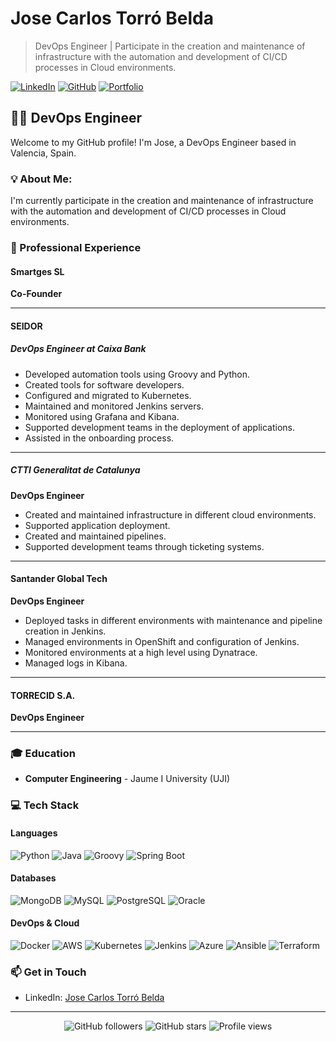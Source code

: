 # Jose Carlos Torró Belda 
> DevOps Engineer | Participate in the creation and maintenance of infrastructure with the automation and development of CI/CD processes in Cloud environments.

[![LinkedIn](https://img.shields.io/badge/LinkedIn-blue?style=for-the-badge&logo=linkedin&logoColor=white)](https://www.linkedin.com/in/josecarlostorrobelda)
[![GitHub](https://img.shields.io/badge/GitHub-black?style=for-the-badge&logo=github&logoColor=white)](https://github.com/josecartorbel)
[![Portfolio](https://img.shields.io/badge/Portfolio-green?style=for-the-badge&logo=firefox&logoColor=white)](https://josecartorbel.github.io/)

## 👨‍💻 DevOps Engineer

Welcome to my GitHub profile! I'm Jose, a DevOps Engineer based in Valencia, Spain. 

### 💡 About Me:

I'm currently participate in the creation and maintenance of infrastructure with the automation and development of CI/CD processes in Cloud environments.

### 💼 Professional Experience
#### Smartges SL

**Co-Founder**

---
#### SEIDOR
##### DevOps Engineer at Caixa Bank
- Developed automation tools using Groovy and Python.
- Created tools for software developers.
- Configured and migrated to Kubernetes.
- Maintained and monitored Jenkins servers.
- Monitored using Grafana and Kibana.
- Supported development teams in the deployment of applications.
- Assisted in the onboarding process.
---

##### CTTI Generalitat de Catalunya
**DevOps Engineer**

- Created and maintained infrastructure in different cloud environments.
- Supported application deployment.
- Created and maintained pipelines.
- Supported development teams through ticketing systems.
---


#### Santander Global Tech
**DevOps Engineer**

- Deployed tasks in different environments with maintenance and pipeline creation in Jenkins.
- Managed environments in OpenShift and configuration of Jenkins.
- Monitored environments at a high level using Dynatrace.
- Managed logs in Kibana.

---

#### TORRECID S.A.
**DevOps Engineer**

---

### 🎓 Education

- **Computer Engineering** - Jaume I University (UJI)

### 💻 Tech Stack

#### Languages
![Python](https://img.shields.io/badge/Python-3776AB?style=for-the-badge&logo=python&logoColor=white)
![Java](https://img.shields.io/badge/Java-ED8B00?style=for-the-badge&logo=java&logoColor=white)
![Groovy](https://img.shields.io/badge/Groovy-4298B8?style=for-the-badge&logo=apache-groovy&logoColor=white)
![Spring Boot](https://img.shields.io/badge/Spring_Boot-6DB33F?style=for-the-badge&logo=spring-boot&logoColor=white)

#### Databases
![MongoDB](https://img.shields.io/badge/MongoDB-4EA94B?style=for-the-badge&logo=mongodb&logoColor=white)
![MySQL](https://img.shields.io/badge/MySQL-005C84?style=for-the-badge&logo=mysql&logoColor=white)
![PostgreSQL](https://img.shields.io/badge/PostgreSQL-336791?style=for-the-badge&logo=postgresql&logoColor=white)
![Oracle](https://img.shields.io/badge/Oracle-F80000?style=for-the-badge&logo=oracle&logoColor=white)

#### DevOps & Cloud
![Docker](https://img.shields.io/badge/Docker-2CA5E0?style=for-the-badge&logo=docker&logoColor=white)
![AWS](https://img.shields.io/badge/Amazon_AWS-232F3E?style=for-the-badge&logo=amazon-aws&logoColor=white)
![Kubernetes](https://img.shields.io/badge/Kubernetes-326CE5?style=for-the-badge&logo=kubernetes&logoColor=white)
![Jenkins](https://img.shields.io/badge/Jenkins-D24939?style=for-the-badge&logo=jenkins&logoColor=white)
![Azure](https://img.shields.io/badge/Microsoft_Azure-0078D4?style=for-the-badge&logo=microsoft-azure&logoColor=white)
![Ansible](https://img.shields.io/badge/Ansible-EE0000?style=for-the-badge&logo=ansible&logoColor=white)
![Terraform](https://img.shields.io/badge/Terraform-7B42BC?style=for-the-badge&logo=terraform&logoColor=white)


### 📫 Get in Touch

- LinkedIn: [Jose Carlos Torró Belda](https://www.linkedin.com/in/josecarlostorrobelda)

---

<p align="center">
  <img src="https://img.shields.io/github/followers/josecartorbel?style=for-the-badge&logo=github&logoColor=white&labelColor=black&color=blue" alt="GitHub followers" />
  <img src="https://img.shields.io/github/stars/josecartorbel?style=for-the-badge&logo=github&logoColor=white&labelColor=black&color=yellow" alt="GitHub stars" />
  <img src="https://komarev.com/ghpvc/?username=josecartorbel&style=for-the-badge&logo=eye&logoColor=white&labelColor=black&color=blueviolet" alt="Profile views" />
</p>
